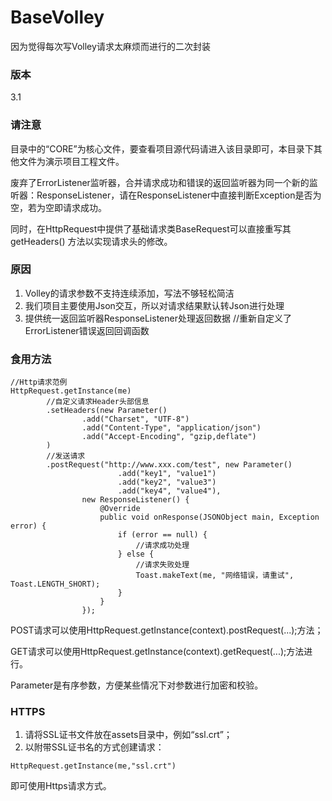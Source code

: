 # BaseVolley
因为觉得每次写Volley请求太麻烦而进行的二次封装

### 版本
3.1

### 请注意
目录中的“CORE”为核心文件，要查看项目源代码请进入该目录即可，本目录下其他文件为演示项目工程文件。

废弃了ErrorListener监听器，合并请求成功和错误的返回监听器为同一个新的监听器：ResponseListener，请在ResponseListener中直接判断Exception是否为空，若为空即请求成功。

同时，在HttpRequest中提供了基础请求类BaseRequest可以直接重写其 getHeaders() 方法以实现请求头的修改。

### 原因
1) Volley的请求参数不支持连续添加，写法不够轻松简洁
2) 我们项目主要使用Json交互，所以对请求结果默认转Json进行处理
3) 提供统一返回监听器ResponseListener处理返回数据 //重新自定义了ErrorListener错误返回回调函数

### 食用方法
```
//Http请求范例
HttpRequest.getInstance(me)
        //自定义请求Header头部信息
        .setHeaders(new Parameter()
                .add("Charset", "UTF-8")
                .add("Content-Type", "application/json")
                .add("Accept-Encoding", "gzip,deflate")
        )
        //发送请求
        .postRequest("http://www.xxx.com/test", new Parameter()
                        .add("key1", "value1")
                        .add("key2", "value3")
                        .add("key4", "value4"),
                new ResponseListener() {
                    @Override
                    public void onResponse(JSONObject main, Exception error) {
                        if (error == null) {
                            //请求成功处理
                        } else {
                            //请求失败处理
                            Toast.makeText(me, "网络错误，请重试", Toast.LENGTH_SHORT);
                        }
                    }
                });
```
POST请求可以使用HttpRequest.getInstance(context).postRequest(...);方法；

GET请求可以使用HttpRequest.getInstance(context).getRequest(...);方法进行。

Parameter是有序参数，方便某些情况下对参数进行加密和校验。

### HTTPS
1) 请将SSL证书文件放在assets目录中，例如“ssl.crt”；
2) 以附带SSL证书名的方式创建请求：
```
HttpRequest.getInstance(me,"ssl.crt")
```
即可使用Https请求方式。
